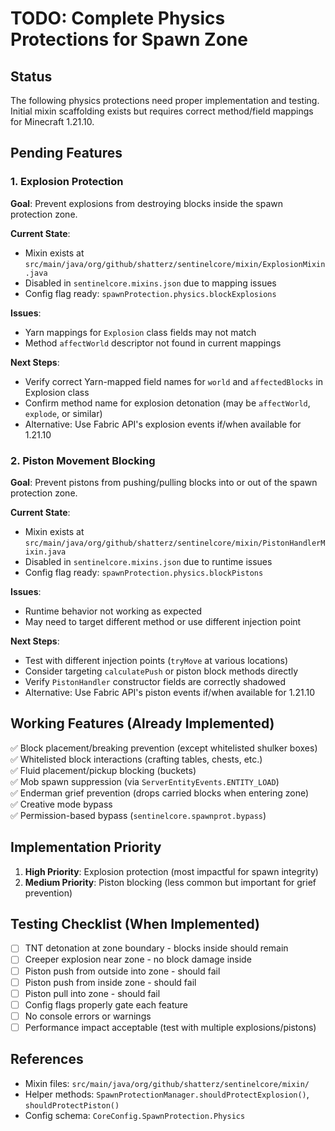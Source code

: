 # TODO: Complete Physics Protections for Spawn Zone

## Status
The following physics protections need proper implementation and testing. Initial mixin scaffolding exists but requires correct method/field mappings for Minecraft 1.21.10.

## Pending Features

### 1. Explosion Protection
**Goal**: Prevent explosions from destroying blocks inside the spawn protection zone.

**Current State**: 
- Mixin exists at `src/main/java/org/github/shatterz/sentinelcore/mixin/ExplosionMixin.java`
- Disabled in `sentinelcore.mixins.json` due to mapping issues
- Config flag ready: `spawnProtection.physics.blockExplosions`

**Issues**:
- Yarn mappings for `Explosion` class fields may not match
- Method `affectWorld` descriptor not found in current mappings

**Next Steps**:
- Verify correct Yarn-mapped field names for `world` and `affectedBlocks` in Explosion class
- Confirm method name for explosion detonation (may be `affectWorld`, `explode`, or similar)
- Alternative: Use Fabric API's explosion events if/when available for 1.21.10

### 2. Piston Movement Blocking
**Goal**: Prevent pistons from pushing/pulling blocks into or out of the spawn protection zone.

**Current State**:
- Mixin exists at `src/main/java/org/github/shatterz/sentinelcore/mixin/PistonHandlerMixin.java`
- Disabled in `sentinelcore.mixins.json` due to runtime issues
- Config flag ready: `spawnProtection.physics.blockPistons`

**Issues**:
- Runtime behavior not working as expected
- May need to target different method or use different injection point

**Next Steps**:
- Test with different injection points (`tryMove` at various locations)
- Consider targeting `calculatePush` or piston block methods directly
- Verify `PistonHandler` constructor fields are correctly shadowed
- Alternative: Use Fabric API's piston events if/when available for 1.21.10

## Working Features (Already Implemented)

✅ Block placement/breaking prevention (except whitelisted shulker boxes)  
✅ Whitelisted block interactions (crafting tables, chests, etc.)  
✅ Fluid placement/pickup blocking (buckets)  
✅ Mob spawn suppression (via `ServerEntityEvents.ENTITY_LOAD`)  
✅ Enderman grief prevention (drops carried blocks when entering zone)  
✅ Creative mode bypass  
✅ Permission-based bypass (`sentinelcore.spawnprot.bypass`)  

## Implementation Priority

1. **High Priority**: Explosion protection (most impactful for spawn integrity)
2. **Medium Priority**: Piston blocking (less common but important for grief prevention)

## Testing Checklist (When Implemented)

- [ ] TNT detonation at zone boundary - blocks inside should remain
- [ ] Creeper explosion near zone - no block damage inside
- [ ] Piston push from outside into zone - should fail
- [ ] Piston push from inside zone - should fail  
- [ ] Piston pull into zone - should fail
- [ ] Config flags properly gate each feature
- [ ] No console errors or warnings
- [ ] Performance impact acceptable (test with multiple explosions/pistons)

## References

- Mixin files: `src/main/java/org/github/shatterz/sentinelcore/mixin/`
- Helper methods: `SpawnProtectionManager.shouldProtectExplosion()`, `shouldProtectPiston()`
- Config schema: `CoreConfig.SpawnProtection.Physics`
